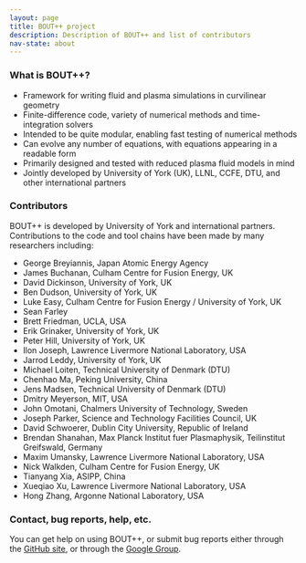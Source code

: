 ```yaml
---
layout: page
title: BOUT++ project
description: Description of BOUT++ and list of contributors
nav-state: about
---
```


### What is BOUT++?

* Framework for writing fluid and plasma simulations in curvilinear geometry
* Finite-difference code, variety of numerical methods and time-integration solvers
* Intended to be quite modular, enabling fast testing of numerical methods
* Can evolve any number of equations, with equations appearing in a readable form
* Primarily designed and tested with reduced plasma fluid models in mind
* Jointly developed by University of York (UK), LLNL, CCFE, DTU, and other international partners

### Contributors

BOUT++ is developed by University of York and international partners.
Contributions to the code and tool chains have been made by many researchers including:

* George Breyiannis, Japan Atomic Energy Agency
* James Buchanan, Culham Centre for Fusion Energy, UK
* David Dickinson, University of York, UK
* Ben Dudson, University of York, UK
* Luke Easy, Culham Centre for Fusion Energy / University of York, UK
* Sean Farley
* Brett Friedman, UCLA, USA
* Erik Grinaker, University of York, UK
* Peter Hill, University of York, UK
* Ilon Joseph, Lawrence Livermore National Laboratory, USA
* Jarrod Leddy, University of York, UK
* Michael Loiten, Technical University of Denmark (DTU)
* Chenhao Ma, Peking University, China
* Jens Madsen, Technical University of Denmark (DTU)
* Dmitry Meyerson, MIT, USA
* John Omotani, Chalmers University of Technology, Sweden
* Joseph Parker, Science and Technology Facilities Council, UK
* David Schwoerer, Dublin City University, Republic of Ireland
* Brendan Shanahan, Max Planck Institut fuer Plasmaphysik, Teilinstitut Greifswald, Germany
* Maxim Umansky, Lawrence Livermore National Laboratory, USA
* Nick Walkden, Culham Centre for Fusion Energy, UK
* Tianyang Xia, ASIPP, China
* Xueqiao Xu, Lawrence Livermore National Laboratory, USA
* Hong Zhang, Argonne National Laboratory, USA

### Contact, bug reports, help, etc.

You can get help on using BOUT++, or submit bug reports either through the [GitHub site][1],
or through the [Google Group][2].

<!-- Link to online documentation when ready -->

[1]: https://github.com/boutproject/BOUT-dev/issues
[2]: https://groups.google.com/a/york.ac.uk/forum/#!forum/bout-user-group
